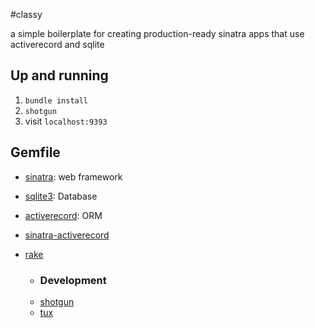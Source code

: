 #classy

a simple boilerplate for creating production-ready sinatra apps that use activerecord and sqlite

## Up and running
1. `bundle install`
2. `shotgun`
3. visit `localhost:9393`

## Gemfile
- [sinatra](http://www.sinatrarb.com/): web framework
- [sqlite3](https://github.com/luislavena/sqlite3-ruby): Database
- [activerecord](http://guides.rubyonrails.org/active_record_querying.html): ORM
- [sinatra-activerecord](https://github.com/bmizerany/sinatra-activerecord)
- [rake](http://rake.rubyforge.org/)

   * ### Development
   * [shotgun](https://github.com/rtomayko/shotgun)
   * [tux](http://tagaholic.me/2011/04/10/tux-a-sinatra-console.html)
